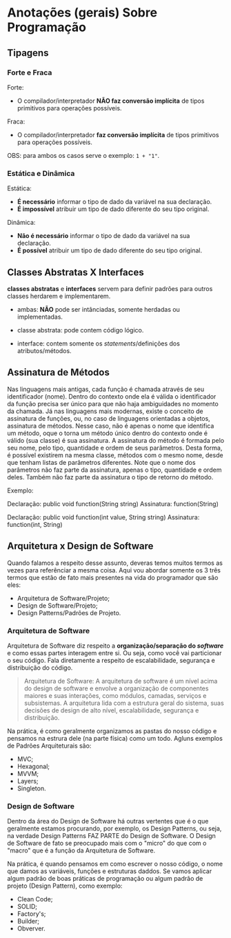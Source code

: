 # Anotações (gerais) Sobre Programação

## Tipagens

### Forte e Fraca

Forte:

- O compilador/interpretador **NÃO faz conversão implícita** de tipos primitivos para operações possíveis.

Fraca:

- O compilador/interpretador **faz conversão implícita** de tipos primitivos para operações possíveis.

OBS: para ambos os casos serve o exemplo: `1 + "1"`.

### Estática e Dinâmica

Estática:

- **É necessário** informar o tipo de dado da variável na sua declaração.
- **É impossível** atribuir um tipo de dado diferente do seu tipo original.

Dinâmica:

- **Não é necessário** informar o tipo de dado da variável na sua declaração.
- **É possível** atribuir um tipo de dado diferente do seu tipo original.

## Classes Abstratas X Interfaces

**classes abstratas** e **interfaces** servem para definir padrões para outros classes herdarem e implementarem.

- ambas: **NÃO** pode ser intânciadas, somente herdadas ou implementadas.

- classe abstrata: pode contem código lógico.

- interface: contem somente os _statements_/definições dos atributos/métodos.

## Assinatura de Métodos

Nas linguagens mais antigas, cada função é chamada através de seu identificador (nome). Dentro do contexto onde ela é válida o identificador da função precisa ser único para que não haja ambiguidades no momento da chamada. Já nas linguagens mais modernas, existe o conceito de assinatura de funções, ou, no caso de linguagens orientadas a objetos, assinatura de métodos. Nesse caso, não é apenas o nome que identifica um método, oque o torna um método único dentro do contexto onde é válido (sua classe) é sua assinatura. A assinatura do método é formada pelo seu nome, pelo tipo, quantidade e ordem de seus parâmetros. Desta forma, é possível existirem na mesma classe, métodos com o mesmo nome, desde que tenham listas de parâmetros diferentes. Note que o nome dos parâmetros não faz parte da assinatura, apenas o tipo, quantidade e ordem deles. Também não faz parte da assinatura o tipo de retorno do método.

Exemplo:

Declaração: public void function(String string)
Assinatura: function(String)

Declaração: public void function(int value, String string)
Assinatura: function(int, String)

## Arquitetura x Design de Software

Quando falamos a respeito desse assunto, deveras temos muitos termos as vezes para referênciar a mesma coisa. Aqui vou abordar somente os 3 três termos que estão de fato mais presentes na vida do programador que são eles:

- Arquitetura de Software/Projeto;
- Design de Software/Projeto;
- Design Patterns/Padrões de Projeto.

### Arquitetura de Software

Arquitetura de Software diz respeito a **organização/separação do _software_** e como essas partes interagem entre si. Ou seja, como você vai particionar o seu código. Fala diretamente a respeito de escalabilidade, segurança e distribuição do código.

> Arquitetura de Software: A arquitetura de software é um nível acima do design de software e envolve a organização de componentes maiores e suas interações, como módulos, camadas, serviços e subsistemas. A arquitetura lida com a estrutura geral do sistema, suas decisões de design de alto nível, escalabilidade, segurança e distribuição.

Na prática, é como geralmente organizamos as pastas do nosso código e pensamos na estrura dele (na parte física) como um todo. Agluns exemplos de Padrões Arquiteturais são:

- MVC;
- Hexagonal;
- MVVM;
- Layers;
- Singleton.

### Design de Software

Dentro da área do Design de Software há outras vertentes que é o que geralmente estamos procurando, por exemplo, os Design Patterns, ou seja, na verdade Design Patterns FAZ PARTE do Design de Software. O Design de Software de fato se preocupado mais com o "micro" do que com o "macro" que é a função da Arquitetura de Software.

Na prática, é quando pensamos em como escrever o nosso código, o nome que damos as variáveis, funções e estruturas daddos. Se vamos aplicar algum padrão de boas práticas de programação ou algum padrão de projeto (Design Pattern), como exemplo:

- Clean Code;
- SOLID;
- Factory's;
- Builder;
- Obverver.
